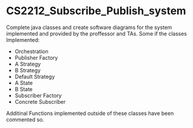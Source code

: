 # CS2212_Subscribe_Publish_system
 Complete java classes and create software diagrams for the system implemented and provided by the proffessor and TAs.
 Some if the classes Implemented:
 * Orchestration
 * Publisher Factory
 * A Strategy
 * B Strategy
 * Default Strategy 
 * A State
 * B State
 * Subscriber Factory
 * Concrete Subscriber
 
Additinal Functions implemented outside of these classes have been commented so.

